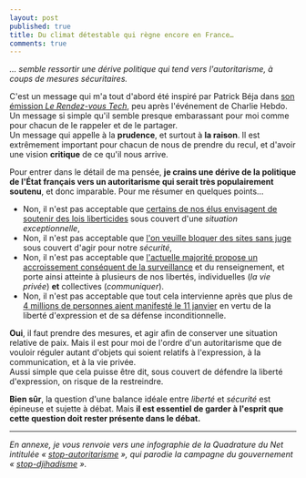 ```yaml
---
layout: post
published: true
title: Du climat détestable qui règne encore en France…
comments: true
---
```

*… semble ressortir une dérive politique qui tend vers l'autoritarisme, à coups de mesures sécuritaires.*

C'est un message qui m'a tout d'abord été inspiré par Patrick Béja dans [son émission *Le Rendez-vous Tech*](http://frenchspin.fr/2015/01/le-rdv-tech-150-ces-2015/), peu après l'événement de Charlie Hebdo. Un message si simple qu'il semble presque embarassant pour moi comme pour chacun de le rappeler et de le partager.  
Un message qui appelle à la **prudence**, et surtout à **la raison**.
Il est extrêmement important pour chacun de nous de prendre du recul, et d'avoir une vision **critique** de ce qu'il nous arrive.

Pour entrer dans le détail de ma pensée, **je crains une dérive de la politique de l'État français vers un autoritarisme qui serait très populairement soutenu**, et donc imparable.
Pour me résumer en quelques points…

* Non, il n'est pas acceptable que [certains de nos élus envisagent de soutenir des lois liberticides](http://www.lemonde.fr/pixels/article/2015/01/13/patriot-act-a-la-francaise-il-est-important-de-garder-la-tete-froide_4555146_4408996.html) sous couvert d'une *situation exceptionnelle*,
* Non, il n'est pas acceptable que [l'on veuille bloquer des sites sans juge](http://www.nextinpact.com/news/92852-la-france-veut-bien-etendre-blocage-sites-sans-juge.htm) sous couvert d'agir pour notre *sécurité*,
* Non, il n'est pas acceptable que [l'actuelle majorité propose un accroissement conséquent de la surveillance](http://www.nextinpact.com/news/91741-loi-sur-renseignement-big-brother-aux-portes-du-net.htm) et du renseignement, et porte ainsi atteinte à plusieurs de nos libertés, individuelles (*la vie privée*) **et** collectives (*communiquer*).
* Non, il n'est pas acceptable que tout cela intervienne après que plus de [4 millions de personnes aient manifesté le 11 janvier](http://fr.wikipedia.org/wiki/Manifestations_des_10_et_11_janvier_2015) en vertu de la liberté d'expression et de sa défense inconditionnelle.

**Oui**, il faut prendre des mesures, et agir afin de conserver une situation relative de paix. Mais il est pour moi de l'ordre d'un autoritarisme que de vouloir réguler autant d'objets qui soient relatifs à l'expression, à la communication, et à la vie privée.  
Aussi simple que cela puisse être dit, sous couvert de défendre la liberté d'expression, on risque de la restreindre.

**Bien sûr**, la question d'une balance idéale entre *liberté* et *sécurité* est épineuse et sujette à débat. Mais **il est essentiel de garder à l'esprit que cette question doit rester présente dans le débat.**

---

*En annexe, je vous renvoie vers une infographie de la Quadrature du Net intitulée « [stop-autoritarisme](/images/stop-autoritarisme.png) », qui parodie la campagne du gouvernement « [stop-djihadisme](http://www.stop-djihadisme.gouv.fr/decrypter.html) ».*